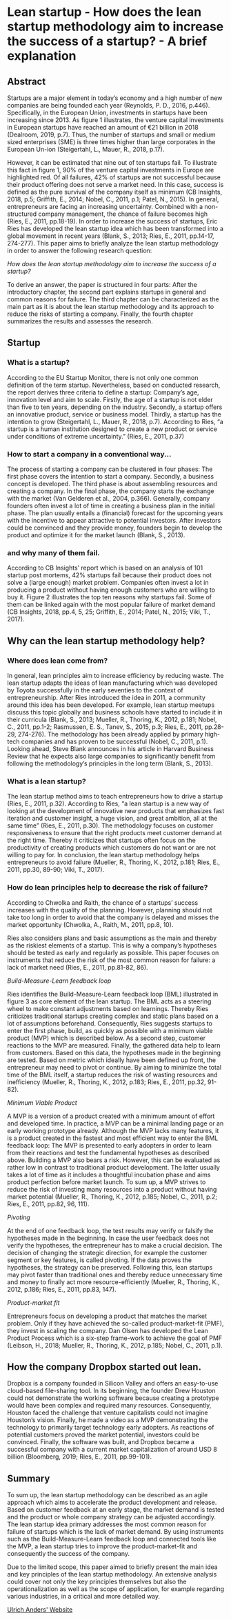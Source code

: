 # Lean startup - How does the lean startup methodology aim to increase the success of a startup? - A brief explanation

## Abstract

Startups are a major element in today’s economy and a high number of new companies are being founded each year (Reynolds, P. D., 2016, p.446). Specifically, in the European Union, investments in startups have been increasing since 2013. As figure 1 illustrates, the venture capital investments in European startups have reached an amount of €21 billion in 2018 (Dealroom, 2019, p.7). Thus, the number of startups and small or medium sized enterprises (SME) is three times higher than large corporates in the European Un-ion (Steigertahl, L., Mauer, R., 2018, p.17).

However, it can be estimated that nine out of ten startups fail. To illustrate this fact in figure 1, 90% of the venture capital investments in Europe are highlighted red. Of all failures, 42% of startups are not successful because their product offering does not serve a market need. In this case, success is defined as the pure survival of the company itself as minimum (CB Insights, 2018, p.5; Griffith, E., 2014; Nobel, C., 2011, p.1; Patel, N., 2015). In general, entrepreneurs are facing an increasing uncertainty. Combined with a non-structured company management, the chance of failure becomes high (Ries, E., 2011, pp.18-19).
In order to increase the success of startups, Eric Ries has developed the lean startup idea which has been transformed into a global movement in recent years (Blank, S., 2013; Ries, E., 2011, pp.14-17, 274-277). This paper aims to briefly analyze the lean startup methodology in order to answer the following research question:

*How does the lean startup methodology aim to increase the success of a startup?*

To derive an answer, the paper is structured in four parts: After the introductory chapter, the second part explains startups in general and common reasons for failure. The third chapter can be characterized as the main part as it is about the lean startup methodology and its approach to reduce the risks of starting a company. Finally, the fourth chapter summarizes the results and assesses the research.

## Startup

### What is a startup?

According to the EU Startup Monitor, there is not only one common definition of the term startup. Nevertheless, based on conducted research, the report derives three criteria to define a startup: Company’s age, innovation level and aim to scale. Firstly, the age of a startup is not elder than five to ten years, depending on the industry. Secondly, a startup offers an innovative product, service or business model. Thirdly, a startup has the intention to grow (Steigertahl, L., Mauer, R., 2018, p.7). According to Ries, “a startup is a human institution designed to create a new product or service under conditions of extreme uncertainty.” (Ries, E., 2011, p.37)

### How to start a company in a conventional way...

The process of starting a company can be clustered in four phases: The first phase covers the intention to start a company. Secondly, a business concept is developed. The third phase is about assembling resources and creating a company. In the final phase, the company starts the exchange with the market (Van Gelderen et al., 2004, p.366). Generally, company founders often invest a lot of time in creating a business plan in the initial phase. The plan usually entails a (financial) forecast for the upcoming years with the incentive to appear attractive to potential investors. After investors could be convinced and they provide money, founders begin to develop the product and optimize it for the market launch (Blank, S., 2013).

### and why many of them fail.

According to CB Insights’ report which is based on an analysis of 101 startup post mortems, 42% startups fail because their product does not solve a (large enough) market problem. Companies often invest a lot in producing a product without having enough customers who are willing to buy it. Figure 2 illustrates the top ten reasons why startups fail. Some of them can be linked again with the most popular failure of market demand (CB Insights, 2018, pp.4, 5, 25; Griffith, E., 2014; Patel, N., 2015; Viki, T., 2017).

## Why can the lean startup methodology help?

### Where does lean come from?

In general, lean principles aim to increase efficiency by reducing waste. The lean startup adapts the ideas of lean manufacturing which was developed by Toyota successfully in the early seventies to the context of entrepreneurship. After Ries introduced the idea in 2011, a community around this idea has been developed. For example, lean startup meetups discuss this topic globally and business schools have started to include it in their curricula (Blank, S., 2013; Mueller, R., Thoring, K., 2012, p.181; Nobel, C., 2011, pp.1-2; Rasmussen, E. S., Tanev, S., 2015, p.3; Ries, E., 2011, pp.28-29, 274-276). The methodology has been already applied by primary high-tech companies and has proven to be successful (Nobel, C., 2011, p.1). Looking ahead, Steve Blank announces in his article in Harvard Business Review that he expects also large companies to significantly benefit from following the methodology’s principles in the long term (Blank, S., 2013).

### What is a lean startup?

The lean startup method aims to teach entrepreneurs how to drive a startup (Ries, E., 2011, p.32). According to Ries, “a lean startup is a new way of looking at the development of innovative new products that emphasizes fast iteration and customer insight, a huge vision, and great ambition, all at the same time” (Ries, E., 2011, p.30). The methodology focuses on customer responsiveness to ensure that the right products meet customer demand at the right time. Thereby it criticizes that startups often focus on the productivity of creating products which customers do not want or are not willing to pay for. In conclusion, the lean startup methodology helps entrepreneurs to avoid failure (Mueller, R., Thoring, K., 2012, p.181; Ries, E., 2011, pp.30, 89-90; Viki, T., 2017).

### How do lean principles help to decrease the risk of failure?

According to Chwolka and Raith, the chance of a startups’ success increases with the quality of the planning. However, planning should not take too long in order to avoid that the company is delayed and misses the market opportunity (Chwolka, A., Raith, M., 2011, pp.8, 10).

Ries also considers plans and basic assumptions as the main and thereby as the riskiest elements of a startup. This is why a company’s hypotheses should be tested as early and regularly as possible. This paper focuses on instruments that reduce the risk of the most common reason for failure: a lack of market need (Ries, E., 2011, pp.81-82, 86).

*Build-Measure-Learn feedback loop*

Ries identifies the Build-Measure-Learn feedback loop (BML) illustrated in figure 3 as core element of the lean startup. The BML acts as a steering wheel to make constant adjustments based on learnings. Thereby Ries criticizes traditional startups creating complex and static plans based on a lot of assumptions beforehand. Consequently, Ries suggests startups to enter the first phase, build, as quickly as possible with a minimum viable product (MVP) which is described below. As a second step, customer reactions to the MVP are measured. Finally, the gathered data help to learn from customers. Based on this data, the hypotheses made in the beginning are tested. Based on metric which ideally have been defined up front, the entrepreneur may need to pivot or continue. By aiming to minimize the total time of the BML itself, a startup reduces the risk of wasting resources and inefficiency (Mueller, R., Thoring, K., 2012, p.183; Ries, E., 2011, pp.32, 91-82).

*Minimum Viable Product*

A MVP is a version of a product created with a minimum amount of effort and developed time. In practice, a MVP can be a minimal landing page or an early working prototype already. Although the MVP lacks many features, it is a product created in the fastest and most efficient way to enter the BML feedback loop: The MVP is presented to early adopters in order to learn from their reactions and test the fundamental hypotheses as described above. Building a MVP also bears a risk. However, this can be evaluated as rather low in contrast to traditional product development. The latter usually takes a lot of time as it includes a thoughtful incubation phase and aims product perfection before market launch. To sum up, a MVP strives to reduce the risk of investing many resources into a product without having market potential (Mueller, R., Thoring, K., 2012, p.185; Nobel, C., 2011, p.2; Ries, E., 2011, pp.82, 96, 111).

*Pivoting*

At the end of one feedback loop, the test results may verify or falsify the hypotheses made in the beginning. In case the user feedback does not verify the hypotheses, the entrepreneur has to make a crucial decision. The decision of changing the strategic direction, for example the customer segment or key features, is called pivoting. If the data proves the hypotheses, the strategy can be preserved. Following this, lean startups may pivot faster than traditional ones and thereby reduce unnecessary time and money to finally act more resource-efficiently (Mueller, R., Thoring, K., 2012, p.186; Ries, E., 2011, pp.83, 147).

*Product-market fit*

Entrepreneurs focus on developing a product that matches the market problem. Only if they have achieved the so-called product-market-fit (PMF), they invest in scaling the company. Dan Olsen has developed the Lean Product Process which is a six-step frame-work to achieve the goal of PMF (Leibson, H., 2018; Mueller, R., Thoring, K., 2012, p.185; Nobel, C., 2011, p.1).

## How the company Dropbox started out lean.

Dropbox is a company founded in Silicon Valley and offers an easy-to-use cloud-based file-sharing tool. In its beginning, the founder Drew Houston could not demonstrate the working software because creating a prototype would have been complex and required many resources. Consequently, Houston faced the challenge that venture capitalists could not imagine Houston’s vision. Finally, he made a video as a MVP demonstrating the technology to primarily target technology early adopters. As reactions of potential customers proved the market potential, investors could be convinced. Finally, the software was built, and Dropbox became a successful company with a current market capitalization of around USD 8 billion (Bloomberg, 2019; Ries, E., 2011, pp.99-101).

## Summary

To sum up, the lean startup methodology can be described as an agile approach which aims to accelerate the product development and release. Based on customer feedback at an early stage, the market demand is tested and the product or whole company strategy can be adjusted accordingly. The lean startup idea primary addresses the most common reason for failure of startups which is the lack of market demand. By using instruments such as the Build-Measure-Learn feedback loop and connected tools like the MVP, a lean startup tries to improve the product-market-fit and consequently the success of the company.

Due to the limited scope, this paper aimed to briefly present the main idea and key principles of the lean startup methodology. An extensive analysis could cover not only the key principles themselves but also the operationalization as well as the scope of application, for example regarding various industries, in a critical and more detailed way.



[Ulrich Anders' Website](https://ulrich-anders.eu/) 
